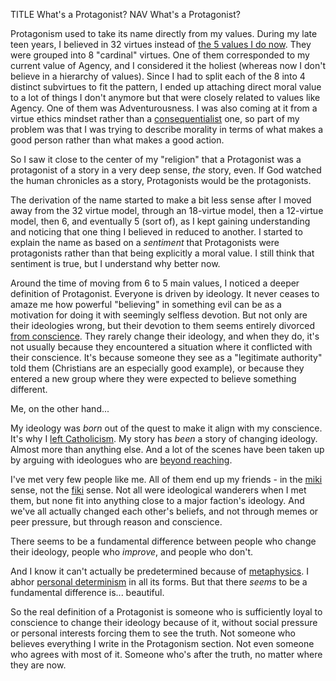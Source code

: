 TITLE What's a Protagonist?
NAV What's a Protagonist?

Protagonism used to take its name directly from my values. During my late teen years, I believed in 32 virtues instead of [the 5 values I do now](virtues). They were grouped into 8 "cardinal" virtues. One of them corresponded to my current value of Agency, and I considered it the holiest (whereas now I don't believe in a hierarchy of values). Since I had to split each of the 8 into 4 distinct subvirtues to fit the pattern, I ended up attaching direct moral value to a lot of things I don't anymore but that were closely related to values like Agency. One of them was Adventurousness. I was also coming at it from a virtue ethics mindset rather than a [consequentialist](consequentialism) one, so part of my problem was that I was trying to describe morality in terms of what makes a good person rather than what makes a good action.

So I saw it close to the center of my "religion" that a Protagonist was a protagonist of a story in a very deep sense, *the* story, even. If God watched the human chronicles as a story, Protagonists would be the protagonists.

The derivation of the name started to make a bit less sense after I moved away from the 32 virtue model, through an 18-virtue model, then a 12-virtue model, then 6, and eventually 5 (sort of), as I kept gaining understanding and noticing that one thing I believed in reduced to another. I started to explain the name as based on a *sentiment* that Protagonists were protagonists rather than that being explicitly a moral value. I still think that sentiment is true, but I understand why better now.

Around the time of moving from 6 to 5 main values, I noticed a deeper definition of Protagonist. Everyone is driven by ideology. It never ceases to amaze me how powerful "believing" in something evil can be as a motivation for doing it with seemingly selfless devotion. But not only are their ideologies wrong, but their devotion to them seems entirely divorced [from conscience](conscience). They rarely change their ideology, and when they do, it's not usually because they encountered a situation where it conflicted with their conscience. It's because someone they see as a "legitimate authority" told them (Christians are an especially good example), or because they entered a new group where they were expected to believe something different.

Me, on the other hand...

My ideology was *born* out of the quest to make it align with my conscience. It's why I [left Catholicism](/misc/apostasy). My story has *been* a story of changing ideology. Almost more than anything else. And a lot of the scenes have been taken up by arguing with ideologues who are [beyond reaching](/argument/evasion).

I've met very few people like me. All of them end up my friends - in the [<spem>miki</spem>](/spem/search?word=miki) sense, not the [<spem>fiki</spem>](/spem/search?word=fiki) sense. Not all were ideological wanderers when I met them, but none fit into anything close to a major faction's ideology. And we've all actually changed each other's beliefs, and not through memes or peer pressure, but through reason and conscience.

There seems to be a fundamental difference between people who change their ideology, people who *improve*, and people who don't.

And I know it can't actually be predetermined because of [metaphysics](metaphysics). I abhor [personal determinism](personal_determinism) in all its forms. But that there *seems* to be a fundamental difference is... beautiful.

So the real definition of a Protagonist is someone who is sufficiently loyal to conscience to change their ideology because of it, without social pressure or personal interests forcing them to see the truth. Not someone who believes everything I write in the Protagonism section. Not even someone who agrees with most of it. Someone who's after the truth, no matter where they are now.
